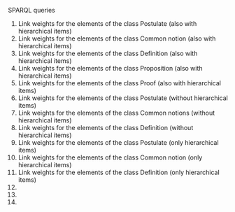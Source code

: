 SPARQL queries

1. Link weights for the elements of the class Postulate (also with hierarchical items)
2. Link weights for the elements of the class Common notion (also with hierarchical items)
3. Link weights for the elements of the class Definition (also with hierarchical items)
4. Link weights for the elements of the class Proposition (also with hierarchical items)
5. Link weights for the elements of the class Proof (also with hierarchical items)
6. Link weights for the elements of the class Postulate (without hierarchical items)
7. Link weights for the elements of the class Common notions (without hierarchical items)
8. Link weights for the elements of the class Definition (without hierarchical items)
9. Link weights for the elements of the class Postulate (only hierarchical items)
10. Link weights for the elements of the class Common notion (only hierarchical items)
11. Link weights for the elements of the class Definition (only hierarchical items)
12.
13.
14.
